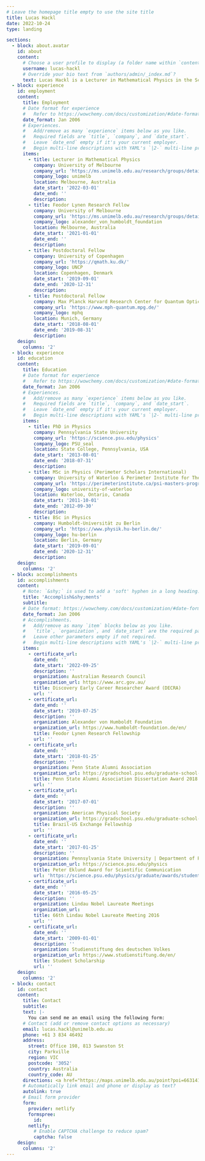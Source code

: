 ```yaml
---
# Leave the homepage title empty to use the site title
title: Lucas Hackl
date: 2022-10-24
type: landing

sections:
  - block: about.avatar
    id: about
    content:
      # Choose a user profile to display (a folder name within `content/authors/`)
      username: lucas-hackl
      # Override your bio text from `authors/admin/_index.md`?
      text: Lucas Hackl is a Lecturer in Mathematical Physics in the School of Mathematics and Statistics at the University of Melbourne. He is currently funded through a Feodor Lynen Research Fellowship of the Alexander von Humboldt Foundation. He is part of the <a href="https://ms.unimelb.edu.au/research/groups/details?gid=18%22">Mathematical Physics Research Group</a>.
  - block: experience
    id: employment
    content:
      title: Employment
      # Date format for experience
      #   Refer to https://wowchemy.com/docs/customization/#date-format
      date_format: Jan 2006
      # Experiences.
      #   Add/remove as many `experience` items below as you like.
      #   Required fields are `title`, `company`, and `date_start`.
      #   Leave `date_end` empty if it's your current employer.
      #   Begin multi-line descriptions with YAML's `|2-` multi-line prefix.
      items:
        - title: Lecturer in Mathematical Physics
          company: University of Melbourne
          company_url: 'https://ms.unimelb.edu.au/research/groups/details?gid=18%22'
          company_logo: unimelb
          location: Melbourne, Australia
          date_start: '2022-03-01'
          date_end: ''
          description: 
        - title: Feodor Lynen Research Fellow
          company: University of Melbourne
          company_url: 'https://ms.unimelb.edu.au/research/groups/details?gid=18%22'
          company_logo: alexander_von_humboldt_foundation
          location: Melbourne, Australia
          date_start: '2021-01-01'
          date_end: ''
          description: 
        - title: Postdoctoral Fellow
          company: University of Copenhagen
          company_url: 'https://qmath.ku.dk/'
          company_logo: UNCP
          location: Copenhagen, Denmark
          date_start: '2019-09-01'
          date_end: '2020-12-31'
          description: 
        - title: Postdoctoral Fellow
          company: Max Planck Harvard Research Center for Quantum Optics
          company_url: 'https://www.mph-quantum.mpg.de/'
          company_logo: mphq
          location: Munich, Germany
          date_start: '2018-08-01'
          date_end: '2019-08-31'
          description:
    design:
      columns: '2'
  - block: experience
    id: education
    content:
      title: Education
      # Date format for experience
      #   Refer to https://wowchemy.com/docs/customization/#date-format
      date_format: Jan 2006
      # Experiences.
      #   Add/remove as many `experience` items below as you like.
      #   Required fields are `title`, `company`, and `date_start`.
      #   Leave `date_end` empty if it's your current employer.
      #   Begin multi-line descriptions with YAML's `|2-` multi-line prefix.
      items:
        - title: PhD in Physics
          company: Pennsylvania State University
          company_url: 'https://science.psu.edu/physics'
          company_logo: PSU_seal
          location: State College, Pennsylvania, USA
          date_start: '2013-08-01'
          date_end: '2018-07-31'
          description: 
        - title: MSc in Physics (Perimeter Scholars International)
          company: University of Waterloo & Perimeter Institute for Theoretical Physics
          company_url: 'https://perimeterinstitute.ca/psi-masters-program'
          company_logo: university-of-waterloo
          location: Waterloo, Ontario, Canada
          date_start: '2011-10-01'
          date_end: '2012-09-30'
          description: 
        - title: BSc in Physics
          company: Humboldt-Universität zu Berlin
          company_url: 'https://www.physik.hu-berlin.de/'
          company_logo: hu-berlin
          location: Berlin, Germany
          date_start: '2019-09-01'
          date_end: '2020-12-31'
          description:
    design:
      columns: '2'
  - block: accomplishments
    id: accomplishments
    content:
      # Note: `&shy;` is used to add a 'soft' hyphen in a long heading.
      title: 'Accomplish&shy;ments'
      subtitle:
      # Date format: https://wowchemy.com/docs/customization/#date-format
      date_format: Jan 2006
      # Accomplishments.
      #   Add/remove as many `item` blocks below as you like.
      #   `title`, `organization`, and `date_start` are the required parameters.
      #   Leave other parameters empty if not required.
      #   Begin multi-line descriptions with YAML's `|2-` multi-line prefix.
      items:
        - certificate_url:
          date_end: ''
          date_start: '2022-09-25'
          description: ''
          organization: Australian Research Council
          organization_url: https://www.arc.gov.au/
          title: Discovery Early Career Researcher Award (DECRA)
          url: ''
        - certificate_url: 
          date_end: ''
          date_start: '2019-07-25'
          description: ''
          organization: Alexander von Humboldt Foundation
          organization_url: https://www.humboldt-foundation.de/en/
          title: Feodor Lynen Research Fellowship
          url: ''
        - certificate_url: 
          date_end: ''
          date_start: '2018-01-25'
          description: ''
          organization: Penn State Alumni Association
          organization_url: https://gradschool.psu.edu/graduate-school-funding/programs/aada/
          title: Penn State Alumni Association Dissertation Award 2018
          url: ''
        - certificate_url: 
          date_end: ''
          date_start: '2017-07-01'
          description: ''
          organization: American Physical Society
          organization_url: https://gradschool.psu.edu/graduate-school-funding/programs/aada/
          title: Brazil-US Exchange Fellowship
          url: ''
        - certificate_url: 
          date_end: ''
          date_start: '2017-01-25'
          description: ''
          organization: Pennsylvania State University | Department of Physics
          organization_url: https://science.psu.edu/physics
          title: Peter Eklund Award for Scientific Communication
          url: 'https://science.psu.edu/physics/graduate/awards/student-research-awards'
        - certificate_url: 
          date_end: ''
          date_start: '2016-05-25'
          description: ''
          organization: Lindau Nobel Laureate Meetings
          organization_url: 
          title: 66th Lindau Nobel Laureate Meeting 2016
          url: ''
        - certificate_url: 
          date_end: ''
          date_start: '2009-01-01'
          description: ''
          organization: Studienstiftung des deutschen Volkes
          organization_url: https://www.studienstiftung.de/en/
          title: Student Scholarship
          url: ''
    design:
      columns: '2'
  - block: contact
    id: contact
    content:
      title: Contact
      subtitle:
      text: |-
        You can send me an email using the following form:
      # Contact (add or remove contact options as necessary)
      email: lucas.hackl@unimelb.edu.au
      phone: +61 3 834 46492
      address:
        street: Office 198, 813 Swanston St
        city: Parkville
        region: VIC
        postcode: '3052'
        country: Australia
        country_code: AU
      directions: <a href="https://maps.unimelb.edu.au/point?poi=663141" target="_blank">see directions</a>
      # Automatically link email and phone or display as text?
      autolink: true
      # Email form provider
      form:
        provider: netlify
        formspree:
          id:
        netlify:
          # Enable CAPTCHA challenge to reduce spam?
          captcha: false
    design:
      columns: '2'
---
```

